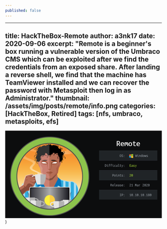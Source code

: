 ```yaml
---
published: false
---
```

---
title: HackTheBox-Remote
author: a3nk17
date: 2020-09-06
excerpt: "Remote is a beginner's box running a vulnerable version of the Umbraco CMS which can be exploited after we find the credentials from an exposed share. After landing a reverse shell, we find that the machine has TeamViewer installed and we can recover the password with Metasploit then log in as Administrator."
thumbnail: /assets/img/posts/remote/info.png
categories: [HackTheBox, Retired]
tags: [nfs, umbraco, metasploits, efs]
---

![info](/assets/img/posts/remote/info.png))
